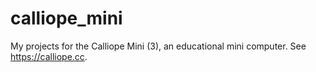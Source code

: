 # calliope_mini
My projects for the Calliope Mini (3), an educational mini computer. See https://calliope.cc.
